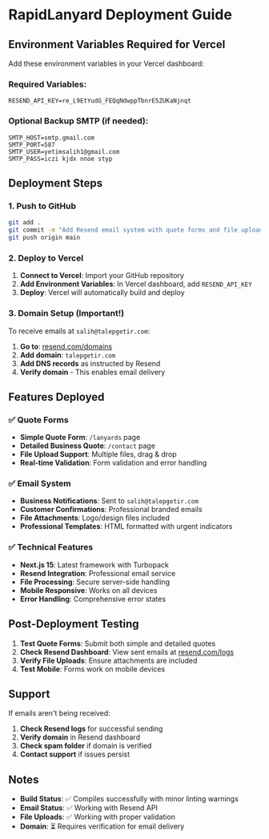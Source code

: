 # RapidLanyard Deployment Guide

## Environment Variables Required for Vercel

Add these environment variables in your Vercel dashboard:

### **Required Variables:**
```env
RESEND_API_KEY=re_L9EtYudG_FEQqNdwppTbnrE5ZUKaNjnqt
```

### **Optional Backup SMTP (if needed):**
```env
SMTP_HOST=smtp.gmail.com
SMTP_PORT=587
SMTP_USER=yetimsalih1@gmail.com
SMTP_PASS=iczi kjdx nnoe styp
```

## Deployment Steps

### 1. Push to GitHub
```bash
git add .
git commit -m "Add Resend email system with quote forms and file uploads"
git push origin main
```

### 2. Deploy to Vercel
1. **Connect to Vercel**: Import your GitHub repository
2. **Add Environment Variables**: In Vercel dashboard, add `RESEND_API_KEY`
3. **Deploy**: Vercel will automatically build and deploy

### 3. Domain Setup (Important!)
To receive emails at `salih@talepgetir.com`:
1. **Go to**: [resend.com/domains](https://resend.com/domains)
2. **Add domain**: `talepgetir.com`
3. **Add DNS records** as instructed by Resend
4. **Verify domain** - This enables email delivery

## Features Deployed

### ✅ Quote Forms
- **Simple Quote Form**: `/lanyards` page
- **Detailed Business Quote**: `/contact` page
- **File Upload Support**: Multiple files, drag & drop
- **Real-time Validation**: Form validation and error handling

### ✅ Email System
- **Business Notifications**: Sent to `salih@talepgetir.com`
- **Customer Confirmations**: Professional branded emails
- **File Attachments**: Logo/design files included
- **Professional Templates**: HTML formatted with urgent indicators

### ✅ Technical Features
- **Next.js 15**: Latest framework with Turbopack
- **Resend Integration**: Professional email service
- **File Processing**: Secure server-side handling
- **Mobile Responsive**: Works on all devices
- **Error Handling**: Comprehensive error states

## Post-Deployment Testing

1. **Test Quote Forms**: Submit both simple and detailed quotes
2. **Check Resend Dashboard**: View sent emails at [resend.com/logs](https://resend.com/logs)
3. **Verify File Uploads**: Ensure attachments are included
4. **Test Mobile**: Forms work on mobile devices

## Support

If emails aren't being received:
1. **Check Resend logs** for successful sending
2. **Verify domain** in Resend dashboard
3. **Check spam folder** if domain is verified
4. **Contact support** if issues persist

## Notes

- **Build Status**: ✅ Compiles successfully with minor linting warnings
- **Email Status**: ✅ Working with Resend API
- **File Uploads**: ✅ Working with proper validation
- **Domain**: ⏳ Requires verification for email delivery